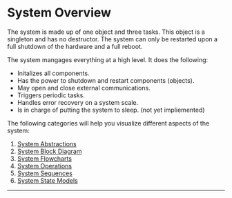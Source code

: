 # System Overview
The system is made up of one object and three tasks.  This object is a singleton and has no destructor.  The system can only be restarted upon a full shutdown of the hardware and a full reboot.

The system mangages everything at a high level.  It does the following:
* Initalizes all components.
* Has the power to shutdown and restart components (objects).
* May open and close external communications.
* Triggers periodic tasks.
* Handles error recovery on a system scale.
* Is in charge of putting the system to sleep. (not yet impliemented)

The following categories will help you visualize different aspects of the system:

1) [System Abstractions](./docs/system_abstractions.md)
2) [System Block Diagram](./docs/system_blocks.md)
3) [System Flowcharts](./docs/system_flowcharts.md)
4) [System Operations](./docs/system_operations.md)
5) [System Sequences](./docs/system_sequences.md)
6) [System State Models](./docs/system_state_models.md)
___  